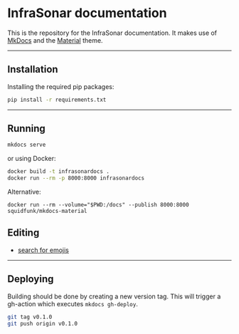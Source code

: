 # InfraSonar documentation

This is the repository for the InfraSonar documentation. It makes use of [MkDocs](https://www.mkdocs.org/) and the [Material](https://squidfunk.github.io/mkdocs-material/) theme.

---

## Installation

Installing the required pip packages:

```bash
pip install -r requirements.txt
```

---

## Running

```bash
mkdocs serve
```

or using Docker:

```bash
docker build -t infrasonardocs .
docker run --rm -p 8000:8000 infrasonardocs
```

Alternative:
```
docker run --rm --volume="$PWD:/docs" --publish 8000:8000 squidfunk/mkdocs-material
```

## Editing

* [search for emojis](https://squidfunk.github.io/mkdocs-material/reference/icons-emojis/)
---

## Deploying

Building should be done by creating a new version tag. This will trigger a gh-action which executes `mkdocs gh-deploy`.

```bash
git tag v0.1.0
git push origin v0.1.0
```
